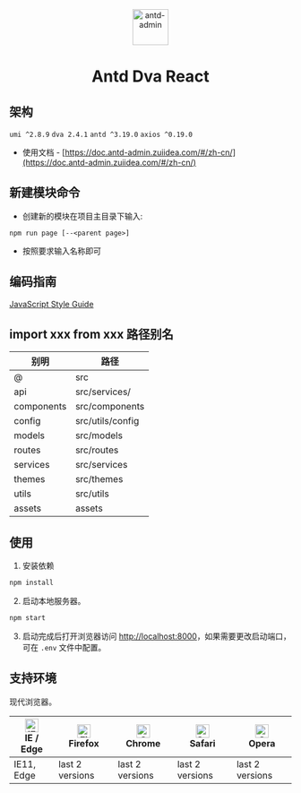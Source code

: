 <div align="center">
  <img alt="antd-admin" height="64" src="./docs/_media/favicon.ico">
  <h1 align="center">Antd Dva React</h1>
</div>

## 架构
`umi ^2.8.9` `dva 2.4.1` `antd ^3.19.0` `axios ^0.19.0`

- 使用文档 - [https://doc.antd-admin.zuiidea.com/#/zh-cn/](https://doc.antd-admin.zuiidea.com/#/zh-cn/)


## 新建模块命令
- 创建新的模块在项目主目录下输入:

```shell
npm run page [--<parent page>]
```
- 按照要求输入名称即可

## 编码指南
[JavaScript Style Guide](./docs/JavaScriptStyleGuide.md)

## import xxx from xxx 路径别名

|别明         |路径
|-------------|--------------------|
|@            | src                |
|api          | src/services/      |
|components   | src/components     |
|config       | src/utils/config   |
|models       | src/models         |
|routes       | src/routes         |
|services     | src/services       |
|themes       | src/themes         |
|utils        | src/utils          |
|assets       | assets             |


## 使用

1. 安装依赖

```bash
npm install
```

2. 启动本地服务器。

```bash
npm start
```

3. 启动完成后打开浏览器访问 [http://localhost:8000](http://localhost:8000)，如果需要更改启动端口，可在 `.env` 文件中配置。


## 支持环境

现代浏览器。

| [<img src="https://raw.githubusercontent.com/alrra/browser-logos/master/src/edge/edge_48x48.png" alt="IE / Edge" width="24px" height="24px" />](http://godban.github.io/browsers-support-badges/)</br>IE / Edge | [<img src="https://raw.githubusercontent.com/alrra/browser-logos/master/src/firefox/firefox_48x48.png" alt="Firefox" width="24px" height="24px" />](http://godban.github.io/browsers-support-badges/)</br>Firefox | [<img src="https://raw.githubusercontent.com/alrra/browser-logos/master/src/chrome/chrome_48x48.png" alt="Chrome" width="24px" height="24px" />](http://godban.github.io/browsers-support-badges/)</br>Chrome | [<img src="https://raw.githubusercontent.com/alrra/browser-logos/master/src/safari/safari_48x48.png" alt="Safari" width="24px" height="24px" />](http://godban.github.io/browsers-support-badges/)</br>Safari | [<img src="https://raw.githubusercontent.com/alrra/browser-logos/master/src/opera/opera_48x48.png" alt="Opera" width="24px" height="24px" />](http://godban.github.io/browsers-support-badges/)</br>Opera |
| --------- | --------- | --------- | --------- | --------- | 
|IE11, Edge| last 2 versions| last 2 versions| last 2 versions| last 2 versions
